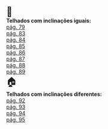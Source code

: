 <div style="font-size:25px;">&#x1f3e1;</div>
<b>Telhados com inclinações iguais:</b>
<br><a href="casa.html" target="_blank">pág. 79</a>
<br><a href="telhado33.html" target="_blank">pág. 83</a>
<br><a href="telhado34.html" target="_blank">pág. 84</a>
<br><a href="telhado35.html" target="_blank">pág. 85</a>
<br><a href="telhado36.html" target="_blank">pág. 86</a>
<br><a href="telhado37.html" target="_blank">pág. 87</a>
<br><a href="telhado38.html" target="_blank">pág. 88</a>
<br><a href="telhado39.html" target="_blank">pág. 89</a>
<div style="font-size:25px;">&#x1f3e0;</div>
<b>Telhados com inclinações diferentes:</b>
<br><a href="telhado43.html" target="_blank">pág. 92</a>
<br><a href="telhado44.html" target="_blank">pág. 93</a>
<br><a href="telhado45.html" target="_blank">pág. 94</a>
<br><a href="telhado46.html" target="_blank">pág. 95</a>
